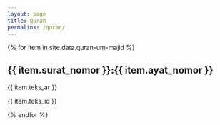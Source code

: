 ```yaml
---
layout: page
title: Quran
permalink: /quran/
---
```


{% for item in site.data.quran-um-majid %}
  <h2>{{ item.surat_nomor }}:{{ item.ayat_nomor }}</h2>
  <p class="quran">{{ item.teks_ar }}</p>
  <p class="quran">{{ item.teks_id }}</p>
{% endfor %}
